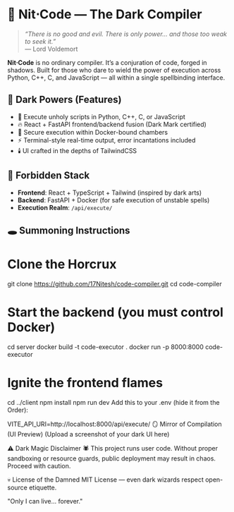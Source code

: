 # 🐍 Nit⋅Code — The Dark Compiler

> *“There is no good and evil. There is only power... and those too weak to seek it.”*  
> — Lord Voldemort

**Nit⋅Code** is no ordinary compiler. It’s a conjuration of code, forged in shadows. Built for those who dare to wield the power of execution across Python, C++, C, and JavaScript — all within a single spellbinding interface.

## 🧪 Dark Powers (Features)

- 🧠 Execute unholy scripts in Python, C++, C, or JavaScript
- 🔥 React + FastAPI frontend/backend fusion (Dark Mark certified)
- 🐉 Secure execution within Docker-bound chambers
- ⚡ Terminal-style real-time output, error incantations included
- 🕯️ UI crafted in the depths of TailwindCSS

## 🦴 Forbidden Stack

- **Frontend**: React + TypeScript + Tailwind (inspired by dark arts)
- **Backend**: FastAPI + Docker (for safe execution of unstable spells)
- **Execution Realm**: `/api/execute/`

## 🕳️ Summoning Instructions

# Clone the Horcrux
git clone https://github.com/17Nitesh/code-compiler.git
cd code-compiler

# Start the backend (you must control Docker)
cd server
docker build -t code-executor .
docker run -p 8000:8000 code-executor

# Ignite the frontend flames
cd ../client
npm install
npm run dev
Add this to your .env (hide it from the Order):

VITE_API_URI=http://localhost:8000/api/execute/
🪞 Mirror of Compilation (UI Preview)
(Upload a screenshot of your dark UI here)

⚠️ Dark Magic Disclaimer
🕷️ This project runs user code. Without proper sandboxing or resource guards, public deployment may result in chaos. Proceed with caution.

💀 License of the Damned
MIT License — even dark wizards respect open-source etiquette.

"Only I can live... forever."
